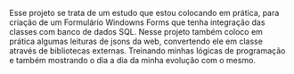 Esse projeto se trata de um estudo que estou colocando em prática, para criação de um Formulário Windowns Forms que tenha integração das classes com banco de dados SQL.
Nesse projeto também coloco em prática algumas leituras de jsons da web, convertendo ele em classe através de bibliotecas externas. Treinando minhas lógicas de programação e também
mostrando o dia a dia da minha evolução com o mesmo.
